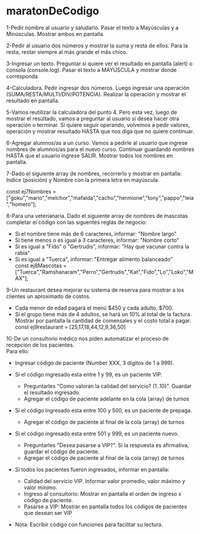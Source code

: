 # maratonDeCodigo
1-Pedir nombre al usuario y saludarlo. Pasar el texto a Mayúsculas y a Minúsculas. Mostrar ambos en pantalla.     

2-Pedir al usuario dos números y mostrar la suma y resta de ellos. Para la resta, restar siempre al más grande el más chico.     

3-Ingresar un texto. Preguntar si quiere ver el resultado en pantalla (alert) o consola (console.log). Pasar el texto a MAYUSCULA y mostrar donde corresponda.    

4-Calculadora. Pedir ingresar dos números. Luego ingresar una operación (SUMA/RESTA/MULTI/DIV/POTENCIA). Realizar la operación y mostrar el resultado en pantalla.    

5-Vamos reutilizar la calculadora del punto 4. Pero esta vez, luego de mostrar el resultado, vamos a preguntar al usuario si desea hacer otra operación o terminar. Si quiere seguir operando, volvemos a pedir valores, operación y mostrar resultado HASTA que nos diga que no quiere continuar.      


6-Agregar alumnos/as a un curso. Vamos a pedirle al usuario que ingrese nombres de alumnos/as para el nuevo curso. Continuar guardando nombres HASTA que el usuario ingrese SALIR. Mostrar todos los nombres en pantalla.              

7-Dado el siguiente array de nombres, recorrerlo y mostrar en pantalla: Indice (posición) y Nombre con la primera letra en mayúscula.          

const ej7Nombres = ["goku","mario","melchor","mafalda","cacho","hermione","tony","pappo","leia",”homero”];          

8-Para una veterianaria. Dado el siguiente array de nombres de mascotas completar el código con las  siguentes reglas de negocio:      
- Si el nombre tiene más de 6 caracteres, informar: "Nombre largo"         
- Si tiene menos o es igual a 3 caracteres, informar: "Nombre corto"          
- Si es igual a "Fido" o "Gertrudis", informar: "Hay que vacunar contra la rabia"        
- Si es igual a "Tuerca", informar: "Entregar alimento balanceado"          
const ej8Mascotas = ["Tuerca","Ramshanaram","Perro","Gertrudis","Kat","Fido","Lo","Loko","MAX"];         

 9-Un restaurant desea mejorar su sistema de reserva para mostrar a los clientes un aproximado de costos.         
- Cada menor de edad pagará el menú $450 y cada adulto, $700.       
- Si el grupo tiene más de 4 adultos, se hará un 10% al total de la factura.      
Mostrar por pantalla la cantidad de comensales y el costo total a pagar.      
const ej9restaurant = [25,17,18,44,12,9,36,50]       

10-De un consultorio médico nos piden automatizar el proceso de recepción de los pacientes.       
  Para ello:           
  - Ingresar código de paciente (Number XXX, 3 dígitos de 1 a 999).          
  - Si el código ingresado esta entre 1 y 99, es un paciente VIP.          
    - Preguntarles "Como valoran la calidad del servicio? (1..10)". Guardar el resultado ingresado.       
    - Agregar el código de paciente adelante en la cola (array) de turnos          
  - Si el código ingresado esta entre 100 y 500, es un paciente de prepaga.         
    - Agregar el código de paciente al final de la cola (array) de turnos        
  - Si el código ingresado esta entre 501 y 999, es un paciente nuevo.          
    - Preguntarles "Desea pasarse a VIP?". Si la respuesta es afirmativa, guardar el código de paciente.        
    - Agregar el código de paciente al final de la cola (array) de turnos          
    
  - Si todos los pacientes fueron ingresados, informar en pantalla:      
    - Calidad del servicio VIP. Informar valor promedio, valor máximo y valor mínimo.     
    - Ingreso al consultorio: Mostrar en pantalla el orden de ingreso x código de paciente.          
    - Pasarse a VIP: Mostrar en pantalla todos los códigos de pacientes que desean ser VIP      
  
  - Nota: Escribir código con funciones para facilitar su lectura.      
